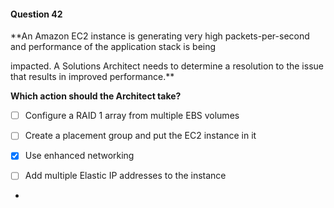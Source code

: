 #### Question  42


**An Amazon EC2 instance is generating very high packets-per-second and performance of the application stack is being

impacted. A Solutions Architect needs to determine a resolution to the issue that results in improved performance.**


**Which action should the Architect take?**


- [ ] Configure a RAID 1 array from multiple EBS volumes


- [ ] Create a placement group and put the EC2 instance in it


- [x] Use enhanced networking


- [ ] Add multiple Elastic IP addresses to the instance


*